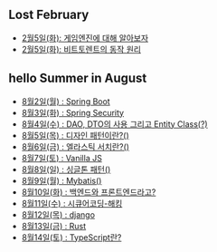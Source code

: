 ## Lost February
- <a href="https://www.notion.so/GAME-Engine-b2f48ba98ab84a96b5f706f59c2d9c21"> 2월5일(화): 게임엔진에 대해 알아보자 </a>
- <a href="https://https://www.notion.so/Bit-Torrent-f65494bf9edb49e7b937cd3f1468e5cf"> 2월5일(화): 비트토렌트의 동작 원리 </a>

## hello Summer in August
- <a href="https://brief-skipjack-aaf.notion.site/Spring-Boot-0e6ab96019794c43b1a1d93e8f297d81"> 8월2일(월) : Spring Boot</a>
- <a href="https://brief-skipjack-aaf.notion.site/Spring-Security-e7962ddeff0e4a869407dcb2c56b62f8"> 8월3일(화) : Spring Security</a>
- <a href="https://brief-skipjack-aaf.notion.site/DAO-DTO-Entity-Class-c474c0c727814d98af5db4b7384892cc"> 8월4일(수) : DAO, DTO의 사용 그리고 Entity Class(?)</a>
- <a href="https://brief-skipjack-aaf.notion.site/Design-Pattern-1f055daf37ab4dde8ffc6edca0bf180c"> 8월5일(목) : 디자인 패턴이란?()</a>
- <a href="https://brief-skipjack-aaf.notion.site/Elastic-Search-5b924fbfd3c94c51b851eb3e1cc0f94d"> 8월6일(금) : 엘라스틱 서치란?()</a>
- <a href="https://brief-skipjack-aaf.notion.site/Vanilla-JS-711f9379a7f147eca99f5297fee56c17"> 8월7일(토) : Vanilla JS</a>
- <a href="https://brief-skipjack-aaf.notion.site/Singleton-Pattern-6afc80dea040464ab53e4823404a8958"> 8월8일(일) : 싱글톤 패턴()</a>
- <a href="https://brief-skipjack-aaf.notion.site/MyBatis-8f804c6aa27940a2abb293ff53658f07"> 8월9일(월) : Mybatis()</a>
- <a href="https://brief-skipjack-aaf.notion.site/3cd28b4b232a4dafa0f21685062245ff"> 8월10일(화) : 백엔드와 프론트엔드라고?</a>
- <a href="https://brief-skipjack-aaf.notion.site/e888b73cac414d39a2dcbb0586d2ba73"> 8월11일(수) : 시큐어코딩-해킹</a>
- <a href="https://brief-skipjack-aaf.notion.site/django-446fcd830a874d1ebbcd5eae3c6cfd31"> 8월12일(목) : django</a>
- <a href="https://brief-skipjack-aaf.notion.site/Rust-f621d1c09eb943039c87fccc1d0ad875"> 8월13일(금) : Rust</a>
- <a href="https://brief-skipjack-aaf.notion.site/TypeScript-fcdd121b32ec4a95b9130352cc2c5fb7"> 8월14일(토) : TypeScript란?</a>
